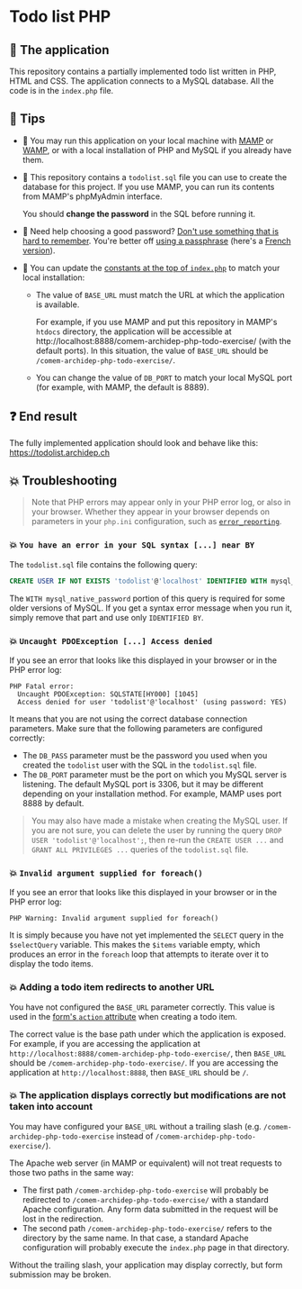 # Todo list PHP
## :gem: The application

This repository contains a partially implemented todo list written in PHP, HTML
and CSS. The application connects to a MySQL database. All the code is in the
`index.php` file.



## :gem: Tips

* :gem: You may run this application on your local machine with [MAMP][mamp] or
  [WAMP][wamp], or with a local installation of PHP and MySQL if you already
  have them.
* :gem: This repository contains a `todolist.sql` file you can use to create the
  database for this project. If you use MAMP, you can run its contents from
  MAMP's phpMyAdmin interface.

  You should **change the password** in the SQL before running it.
* :gem: Need help choosing a good password? [Don't use something that is hard to
  remember](https://xkcd.com/936/). You're better off [using a
  passphrase](https://www.useapassphrase.com) (here's a [French
  version](https://passwordcreator.org/fr.html#good)).
* :gem: You can update the [constants at the top of `index.php`][ex-constants]
  to match your local installation:
  * The value of `BASE_URL` must match the URL at which the application is
    available.

    For example, if you use MAMP and put this repository in MAMP's `htdocs`
    directory, the application will be accessible at
    http://localhost:8888/comem-archidep-php-todo-exercise/ (with the default
    ports). In this situation, the value of `BASE_URL` should be
    `/comem-archidep-php-todo-exercise/`.
  * You can change the value of `DB_PORT` to match your local MySQL port (for
    example, with MAMP, the default is 8889).



## :question: End result

The fully implemented application should look and behave like this:
https://todolist.archidep.ch


## :boom: Troubleshooting

> Note that PHP errors may appear only in your PHP error log, or also in your
> browser. Whether they appear in your browser depends on parameters in your
> `php.ini` configuration, such as
> [`error_reporting`](https://www.php.net/manual/en/errorfunc.configuration.php#ini.error-reporting).

### :boom: `You have an error in your SQL syntax [...] near BY`

The `todolist.sql` file contains the following query:

```sql
CREATE USER IF NOT EXISTS 'todolist'@'localhost' IDENTIFIED WITH mysql_native_password BY 'chAngeMeN0w!';
```

The `WITH mysql_native_password` portion of this query is required for some
older versions of MySQL. If you get a syntax error message when you run it,
simply remove that part and use only `IDENTIFIED BY`.

### :boom: `Uncaught PDOException [...] Access denied`

If you see an error that looks like this displayed in your browser or in the PHP
error log:

```
PHP Fatal error:
  Uncaught PDOException: SQLSTATE[HY000] [1045]
  Access denied for user 'todolist'@'localhost' (using password: YES)
```

It means that you are not using the correct database connection parameters. Make
sure that the following parameters are configured correctly:

* The `DB_PASS` parameter must be the password you used when you created the
  `todolist` user with the SQL in the `todolist.sql` file.
* The `DB_PORT` parameter must be the port on which you MySQL server is
  listening. The default MySQL port is 3306, but it may be different depending
  on your installation method. For example, MAMP uses port 8888 by default.

> You may also have made a mistake when creating the MySQL user. If you are not
> sure, you can delete the user by running the query `DROP USER
> 'todolist'@'localhost';`, then re-run the `CREATE USER ...` and `GRANT ALL
> PRIVILEGES ...` queries of the `todolist.sql` file.

### :boom: `Invalid argument supplied for foreach()`

If you see an error that looks like this displayed in your browser or in the PHP
error log:

```
PHP Warning: Invalid argument supplied for foreach()
```

It is simply because you have not yet implemented the `SELECT` query in the
`$selectQuery` variable. This makes the `$items` variable empty, which produces
an error in the `foreach` loop that attempts to iterate over it to display the
todo items.

### :boom: Adding a todo item redirects to another URL

You have not configured the `BASE_URL` parameter correctly. This value is used
in the [form's `action`
attribute](https://www.w3schools.com/tags/att_form_action.asp) when creating a
todo item.

The correct value is the base path under which the application is exposed. For
example, if you are accessing the application at
`http://localhost:8888/comem-archidep-php-todo-exercise/`, then `BASE_URL`
should be `/comem-archidep-php-todo-exercise/`. If you are accessing the
application at `http://localhost:8888`, then `BASE_URL` should be `/`.

### :boom: The application displays correctly but modifications are not taken into account

You may have configured your `BASE_URL` without a trailing slash (e.g.
`/comem-archidep-php-todo-exercise` instead of
`/comem-archidep-php-todo-exercise/`).

The Apache web server (in MAMP or equivalent) will not treat requests to those
two paths in the same way:

* The first path `/comem-archidep-php-todo-exercise` will probably be redirected
  to `/comem-archidep-php-todo-exercise/` with a standard Apache configuration.
  Any form data submitted in the request will be lost in the redirection.
* The second path `/comem-archidep-php-todo-exercise/` refers to the directory
  by the same name. In that case, a standard Apache configuration will probably
  execute the `index.php` page in that directory.

Without the trailing slash, your application may display correctly, but form
submission may be broken.



[ex-constants]: https://github.com/MediaComem/comem-archidep-php-todo-exercise/blob/master/index.php#L3-L8
[ex-repo]: https://github.com/MediaComem/comem-archidep-php-todo-exercise
[mamp]: https://www.mamp.info/
[wamp]: http://www.wampserver.com/
